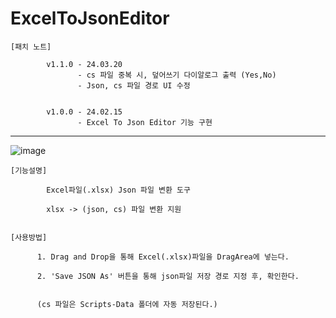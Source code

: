 # ExcelToJsonEditor
    [패치 노트]
                
            v1.1.0 - 24.03.20
            	   - cs 파일 중복 시, 덮어쓰기 다이알로그 출력 (Yes,No)
            	   - Json, cs 파일 경로 UI 수정
            	   
                   
            v1.0.0 - 24.02.15
                   - Excel To Json Editor 기능 구현

------------------------------------------------------------------------------------
![image](https://github.com/kastro723/ExcelToJsonEditor/assets/55536937/c7a6be6b-3673-4a8a-b66f-d60d46838d8e)

    [기능설명]
    
            Excel파일(.xlsx) Json 파일 변환 도구 
    
            xlsx -> (json, cs) 파일 변환 지원


    [사용방법]
    
          1. Drag and Drop을 통해 Excel(.xlsx)파일을 DragArea에 넣는다.
    
          2. 'Save JSON As' 버튼을 통해 json파일 저장 경로 지정 후, 확인한다.


          (cs 파일은 Scripts-Data 폴더에 자동 저장된다.)

